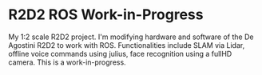 # R2D2 ROS Work-in-Progress
My 1:2 scale R2D2 project. I'm modifying hardware and software of the De Agostini R2D2 to work with ROS. Functionalities include SLAM via Lidar, offline voice commands using julius, face recognition using a fullHD camera. This is a work-in-progress.
